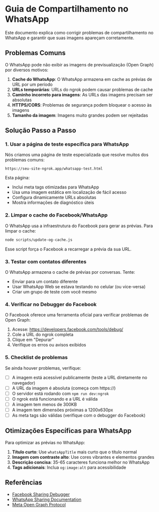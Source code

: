 # Guia de Compartilhamento no WhatsApp

Este documento explica como corrigir problemas de compartilhamento no WhatsApp e garantir que suas imagens apareçam corretamente.

## Problemas Comuns

O WhatsApp pode não exibir as imagens de previsualização (Open Graph) por diversos motivos:

1. **Cache do WhatsApp**: O WhatsApp armazena em cache as prévias de URL por um período
2. **URLs temporárias**: URLs do ngrok podem causar problemas de cache
3. **Caminho incorreto para imagens**: As URLs das imagens precisam ser absolutas
4. **HTTPS/CORS**: Problemas de segurança podem bloquear o acesso às imagens
5. **Tamanho da imagem**: Imagens muito grandes podem ser rejeitadas

## Solução Passo a Passo

### 1. Usar a página de teste específica para WhatsApp

Nós criamos uma página de teste especializada que resolve muitos dos problemas comuns:

```
https://seu-site-ngrok.app/whatsapp-test.html
```

Esta página:

- Inclui meta tags otimizadas para WhatsApp
- Usa uma imagem estática em localização de fácil acesso
- Configura dinamicamente URLs absolutas
- Mostra informações de diagnóstico úteis

### 2. Limpar o cache do Facebook/WhatsApp

O WhatsApp usa a infraestrutura do Facebook para gerar as prévias. Para limpar o cache:

```bash
node scripts/update-og-cache.js
```

Esse script força o Facebook a recarregar a prévia da sua URL.

### 3. Testar com contatos diferentes

O WhatsApp armazena o cache de prévias por conversas. Tente:

- Enviar para um contato diferente
- Usar WhatsApp Web se estava testando no celular (ou vice-versa)
- Criar um grupo de teste com você mesmo

### 4. Verificar no Debugger do Facebook

O Facebook oferece uma ferramenta oficial para verificar problemas de Open Graph:

1. Acesse: https://developers.facebook.com/tools/debug/
2. Cole a URL do ngrok completa
3. Clique em "Depurar"
4. Verifique os erros ou avisos exibidos

### 5. Checklist de problemas

Se ainda houver problemas, verifique:

- [ ] A imagem está acessível publicamente (teste a URL diretamente no navegador)
- [ ] A URL da imagem é absoluta (começa com https://)
- [ ] O servidor está rodando com `npm run dev:ngrok`
- [ ] O ngrok está funcionando e a URL é válida
- [ ] A imagem tem menos de 300KB
- [ ] A imagem tem dimensões próximas a 1200x630px
- [ ] As meta tags são válidas (verifique com o debugger do Facebook)

## Otimizações Específicas para WhatsApp

Para optimizar as prévias no WhatsApp:

1. **Título curto**: Use `whatsAppTitle` mais curto que o título normal
2. **Imagem com contraste alto**: Use cores vibrantes e elementos grandes
3. **Descrição concisa**: 35-65 caracteres funciona melhor no WhatsApp
4. **Tags adicionais**: Inclua `og:image:alt` para acessibilidade

## Referências

- [Facebook Sharing Debugger](https://developers.facebook.com/tools/debug/)
- [WhatsApp Sharing Documentation](https://developers.facebook.com/docs/sharing/whatsapp/)
- [Meta Open Graph Protocol](https://ogp.me/)
